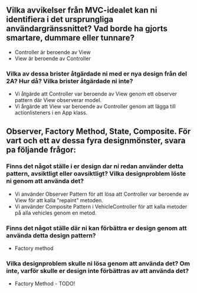 ## Vilka avvikelser från MVC-idealet kan ni identifiera i det ursprungliga användargränssnittet? Vad borde ha gjorts smartare, dummare eller tunnare?
- Controller är beroende av View
- View är beroende av Controller

### Vilka av dessa brister åtgärdade ni med er nya design från del 2A? Hur då? Vilka brister åtgärdade ni inte?
- Vi åtgärde att Controller var beroende av View genom ett observer pattern där View observerar model.
- Vi årgärde att View var beroende av Controller genom att lägga till actionlisteners i en App klass.

## Observer, Factory Method, State, Composite. För vart och ett av dessa fyra designmönster, svara pa följande frågor:

### Finns det något ställe i er design dar ni redan använder detta pattern, avsiktligt eller oavsiktligt? Vilka designproblem löste ni genom att använda det?
- Vi använder Observer Pattern för att lösa att Controller var beroende av View för att kalla "repaint" metoden.
- Vi använder Composite Pattern i VehicleController för att kalla metoder på alla vehicles genom en metod. 

### Finns det något ställe där ni kan förbättra er design genom att använda detta design pattern? 
- Factory method 

### Vilka designproblem skulle ni lösa genom att använda det? Om inte, varför skulle er design inte förbättras av att använda det?
- Factory Method - TODO! 
